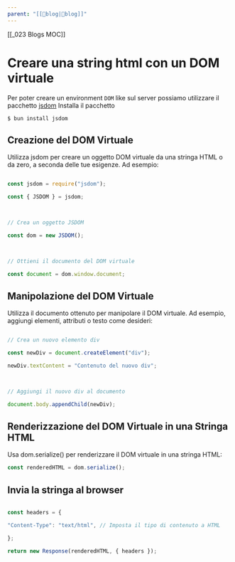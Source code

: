 ```yaml
---
parent: "[[💾blog|💾blog]]"
---
```

[[_023 Blogs MOC]]

# Creare una string html con un DOM virtuale
Per poter creare un environment `DOM` like sul server possiamo utilizzare il pacchetto [jsdom](https://www.npmjs.com/package/jsdom)
Installa il pacchetto

	$ bun install jsdom

## Creazione del DOM Virtuale
Utilizza jsdom per creare un oggetto DOM virtuale da una stringa HTML o da zero, a seconda delle tue esigenze. Ad esempio:
```js

const jsdom = require("jsdom");

const { JSDOM } = jsdom;

  

// Crea un oggetto JSDOM

const dom = new JSDOM();

  

// Ottieni il documento del DOM virtuale

const document = dom.window.document;

```
## Manipolazione del DOM Virtuale
Utilizza il documento ottenuto per manipolare il DOM virtuale. Ad esempio, aggiungi elementi, attributi o testo come desideri:
```js

// Crea un nuovo elemento div

const newDiv = document.createElement("div");

newDiv.textContent = "Contenuto del nuovo div";

  

// Aggiungi il nuovo div al documento

document.body.appendChild(newDiv);

```
## Renderizzazione del DOM Virtuale in una Stringa HTML
Usa dom.serialize() per renderizzare il DOM virtuale in una stringa HTML:
```js
const renderedHTML = dom.serialize();
```
## Invia la stringa al browser
```js

const headers = {

"Content-Type": "text/html", // Imposta il tipo di contenuto a HTML

};

return new Response(renderedHTML, { headers });

```
